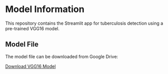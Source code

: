 # Model Information

This repository contains the Streamlit app for tuberculosis detection using a pre-trained VGG16 model.

## Model File

The model file can be downloaded from Google Drive:

[Download VGG16 Model](https://drive.google.com/file/d/1m3HKwnDeFi72hqiAy0U2XufiuzAonirY/view?usp=drive_link)

